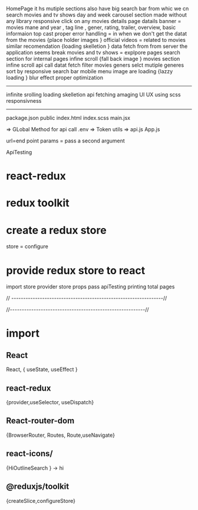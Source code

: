 HomePage
it hs mutiple sections
also have big search bar from whic we cn search movies and tv shows
day and week
carousel section made without any library
responsive
click on any movies details page
datails banner = movies mane and year , tag line , gener, rating, trailer, overview, basic informaion
top cast
proper error handling = in when we don't get the datat from the movies {place holder images }
official videos = related to movies
similar
recomendation
{loading skelletion } data fetch from from server the application seems break
movies and tv shows = explpore pages
search section for internal pages
infine scroll
{fall back image }
movies section infine scroll api call datat fetch
filter movies geners
selct mutiple generes
sort by
responsive
search bar
mobile menu
image are loading {lazzy loading } blur effect proper optimization

---

infinite srolling
loading skelletion
api fetching
amaging UI UX using scss
responsivness

---

package.json
public
index.html
index.scss
main.jsx

=> GLobal Method for api call
.env => Token
utils => api.js
App.js

url=end point
params = pass a second argument

ApiTesting

# react-redux

# redux toolkit

# create a redux store

store = configure

# provide redux store to react

import store
provider
store props pass
apiTesting
printing total pages

// ----------------------------------------------------------------//

//---------------------------------------------------------//

# import

## React

React, { useState, useEffect }

## react-redux

{provider,useSelector, useDispatch}

## React-router-dom

{BrowserRouter, Routes, Route,useNavigate}

## react-icons/

{HiOutlineSearch } -> hi

## @reduxjs/toolkit

{createSlice,configureStore}
